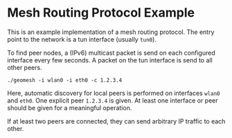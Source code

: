 # Mesh Routing Protocol Example

This is an example implementation of a mesh routing protocol.
The entry point to the network is a tun interface (usually `tun0`).

To find peer nodes, a (IPv6) multicast packet is send on each configured interface every few seconds.
A packet on the tun interface is send to all other peers.

```
./geomesh -i wlan0 -i eth0 -c 1.2.3.4
```

Here, automatic discovery for local peers is performed on interfaces `wlan0` and `eth0`. One explicit peer `1.2.3.4` is given. At least one interface or peer should be given for a meaningful operation.

If at least two peers are connected, they can send arbitrary IP traffic to each other.
